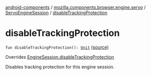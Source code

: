 [android-components](../../index.md) / [mozilla.components.browser.engine.servo](../index.md) / [ServoEngineSession](index.md) / [disableTrackingProtection](./disable-tracking-protection.md)

# disableTrackingProtection

`fun disableTrackingProtection(): `[`Unit`](https://kotlinlang.org/api/latest/jvm/stdlib/kotlin/-unit/index.html) [(source)](https://github.com/mozilla-mobile/android-components/blob/master/components/browser/engine-servo/src/main/java/mozilla/components/browser/engine/servo/ServoEngineSession.kt#L118)

Overrides [EngineSession.disableTrackingProtection](../../mozilla.components.concept.engine/-engine-session/disable-tracking-protection.md)

Disables tracking protection for this engine session.

